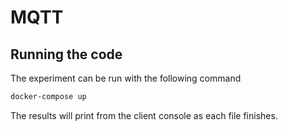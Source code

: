 # MQTT

## Running the code

The experiment can be run with the following command
```sh
docker-compose up
```

The results will print from the client console as each file finishes.